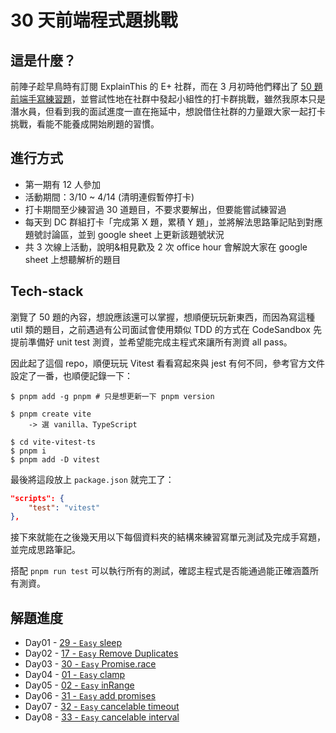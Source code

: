 # 30 天前端程式題挑戰

## 這是什麼？

前陣子趁早鳥時有訂閱 ExplainThis 的 E+ 社群，而在 3 月初時他們釋出了 [50 題前端手寫練習題](https://explainthisio.notion.site/ExplainThis-50-8fe7055e22d5467586f7d2c22719684f)，並嘗試性地在社群中發起小組性的打卡群挑戰，雖然我原本只是潛水員，但看到我的面試進度一直在拖延中，想說借住社群的力量跟大家一起打卡挑戰，看能不能養成開始刷題的習慣。

## 進行方式

- 第一期有 12 人參加
- 活動期間：3/10 ~ 4/14 (清明連假暫停打卡)
- 打卡期間至少練習過 30 道題目，不要求要解出，但要能嘗試練習過
- 每天到 DC 群組打卡「完成第 X 題，累積 Y 題」，並將解法思路筆記貼到對應題號討論區，並到 google sheet 上更新該題號狀況
- 共 3 次線上活動，說明&相見歡及 2 次 office hour 會解說大家在 google sheet 上想聽解析的題目

## Tech-stack

瀏覽了 50 題的內容，想說應該還可以掌握，想順便玩玩新東西，而因為寫這種 util 類的題目，之前遇過有公司面試會使用類似 TDD 的方式在 CodeSandbox 先提前準備好 unit test 測資，並希望能完成主程式來讓所有測資 all pass。

因此起了這個 repo，順便玩玩 Vitest 看看寫起來與 jest 有何不同，參考官方文件設定了一番，也順便記錄一下：

```shell
$ pnpm add -g pnpm # 只是想更新一下 pnpm version

$ pnpm create vite
    -> 選 vanilla、TypeScript

$ cd vite-vitest-ts
$ pnpm i
$ pnpm add -D vitest
```

最後將這段放上 `package.json` 就完工了：

```json
"scripts": {
    "test": "vitest"
},
```

接下來就能在之後幾天用以下每個資料夾的結構來練習寫單元測試及完成手寫題，並完成思路筆記。

搭配 `pnpm run test` 可以執行所有的測試，確認主程式是否能通過能正確涵蓋所有測資。

## 解題進度

- Day01 - [29 - `Easy` sleep](src/29-sleep)
- Day02 - [17 - `Easy` Remove Duplicates](src/17-deduplication)
- Day03 - [30 - `Easy` Promise.race](src/30-promise-race)
- Day04 - [01 - `Easy` clamp](src/01-clamp)
- Day05 - [02 - `Easy` inRange](src/02-inRange)
- Day06 - [31 - `Easy` add promises](src/31-addPromises)
- Day07 - [32 - `Easy` cancelable timeout](src/32-cancelableTimeout)
- Day08 - [33 - `Easy` cancelable interval](src/33-cancelableInterval)
